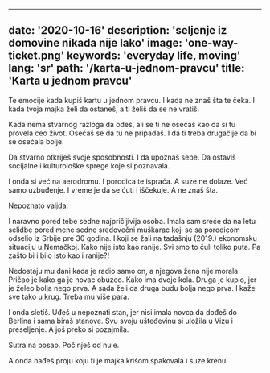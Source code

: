 ---
date: '2020-10-16'
description: 'seljenje iz domovine nikada nije lako'
image: 'one-way-ticket.png'
keywords: 'everyday life, moving'
lang: 'sr'
path: '/karta-u-jednom-pravcu'
title: 'Karta u jednom pravcu'
------
Te emocije kada kupiš kartu u jednom pravcu. I kada ne znaš šta te čeka. I kada tvoja majka želi da ostaneš, a ti želiš da se ne vratiš.

Kada nema stvarnog razloga da odeš, ali se ti ne osećaš kao da si tu provela ceo život. Osećaš se da tu ne pripadaš. I da ti treba drugačije da bi se osećala bolje.

Da stvarno otkriješ svoje sposobnosti. I da upoznaš sebe. Da ostaviš socijalne i kulturološke sprege koje si poznavala.

I onda si već na aerodromu. I porodica te ispraća. A suze ne dolaze. Već samo uzbuđenje. I vreme je da se ćuti i iščekuje. A ne znaš šta.

Nepoznato valjda.

I naravno pored tebe sedne najpričljivija osoba. Imala sam sreće da na letu selidbe pored mene sedne sredovečni muškarac koji se sa porodicom odselio iz Srbije pre 30 godina. I koji se žali na tadašnju (2019.) ekonomsku situaciju u Nemačkoj. Kako nije isto kao ranije. Svi smo to čuli toliko puta. Pa zašto bi i bilo isto kao i ranije?!

Nedostaju mu dani kada je radio samo on, a njegova žena nije morala. Pričao je kako ga je novac obuzeo. Kako ima dvoje kola. Druga je kupio, jer je želeo bolja nego prva. A sada želi da druga budu bolja nego prva. I kaže sve tako u krug. Treba mu više para.

I onda sletiš. Uđeš u nepoznati stan, jer nisi imala novca da dođeš do Berlina i sama biraš stanove. Svu svoju ušteđevinu si uložila u Vizu i preseljenje. A još preko si pozajmila.

Sutra na posao. Počinješ od nule.

A onda nađeš proju koju ti je majka krišom spakovala i suze krenu.
